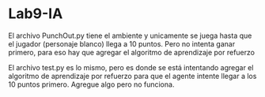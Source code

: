 # Lab9-IA


El archivo PunchOut.py tiene el ambiente y unicamente se juega hasta que el jugador (personaje blanco) llega a 10 puntos. Pero no intenta ganar primero, para eso hay que agregar el algoritmo de aprendizaje por refuerzo

El archivo test.py es lo mismo, pero es donde se está intentando agregar el algoritmo de aprendizaje por refuerzo para que el agente intente llegar a los 10 puntos primero. Agregue algo pero no funciona. 